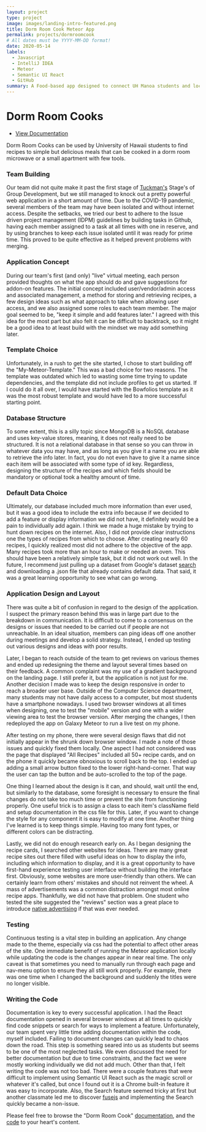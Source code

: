 ```yaml
---
layout: project
type: project
image: images/landing-intro-featured.png
title: Dorm Room Cook Meteor App
permalink: projects/dormroomcook
# All dates must be YYYY-MM-DD format!
date: 2020-05-14
labels:
  - Javascript
  - IntelliJ IDEA
  - Meteor
  - Semantic UI React
  - GitHub
summary: A Food-based app designed to connect UH Manoa students and local markets through food. 
---
```


# Dorm Room Cooks
- [View Documentation](https://dorm-room-cook.github.io/)

Dorm Room Cooks can be used by University of Hawaii students to find recipes to simple but delicious meals that can be cooked in a dorm room microwave or a small apartment with few tools.

### Team Building

Our team did not quite make it past the first stage of [Tuckman's](https://en.wikipedia.org/wiki/Tuckman%27s_stages_of_group_development) Stage's of Group Development, but we still managed to knock out a pretty powerful web application in a short amount of time. Due to the COVID-19 pandemic, several members of the team may have been isolated and without internet access. Despite the setbacks, we tried our best to adhere to the Issue driven project management (IDPM) guidelines by building tasks in Github, having each member assigned to a task at all times with one in reserve, and by using branches to keep each issue isolated until it was ready for prime time. This proved to be quite effective as it helped prevent problems with merging. 

### Application Concept

During our team's first (and only) "live" virtual meeting, each person provided thoughts on what the app should do and gave suggestions for addon-on features. The initial concept included user/vendor/admin access and associated management, a method for storing and retrieving recipes, a few design ideas such as what approach to take when allowing user access, and we also assigned some roles to each team member. The major goal seemed to be, "keep it simple and add features later." I agreed with this idea for the most part but also felt it can be difficult to backtrack, so it might be a good idea to at least build with the mindset we may add something later.

### Template Choice

Unfortunately, in a rush to get the site started, I chose to start building off the "My-Meteor-Template." This was a bad choice for two reasons. The template was outdated which led to wasting some time trying to update dependencies, and the template did not include profiles to get us started. If I could do it all over, I would have started with the Bowfolios template as it was the most robust template and would have led to a more successful starting point.

### Database Structure

To some extent, this is a silly topic since MongoDB is a NoSQL database and uses key-value stores, meaning, it does not really need to be structured. It is not a relational database in that sense so you can throw in whatever data you may have, and as long as you give it a name you are able to retrieve the info later. In fact, you do not even have to give it a name since each item will be associated with some type of id key. Regardless, designing the structure of the recipes and which fields should be mandatory or optional took a healthy amount of time. 

### Default Data Choice

Ultimately, our database included much more information than ever used, but it was a good idea to include the extra info because if we decided to add a feature or display information we did not have, it definitely would be a pain to individually add again. I think we made a huge mistake by trying to hunt down recipes on the internet. Also, I did not provide clear instructions one the types of recipes from which to choose. After creating nearly 60 recipes, I quickly realized most did not adhere to the objective of the app. Many recipes took more than an hour to make or needed an oven. This should have been a relatively simple task, but it did not work out well. In the future, I recommend just pulling up a dataset from Google's dataset [search](https://datasetsearch.research.google.com/) and downloading a .json file that already contains default data. That said, it was a great learning opportunity to see what can go wrong. 

### Application Design and Layout

There was quite a bit of confusion in regard to the design of the application. I suspect the primary reason behind this was in large part due to the breakdown in communication. It is difficult to come to a consensus on the designs or issues that needed to be carried out if people are not unreachable. In an ideal situation, members can ping ideas off one another during meetings and develop a solid strategy. Instead, I ended up testing out various designs and ideas with poor results. 

Later, I began to reach outside of the team to get reviews on various themes and ended up redesigning the theme and layout several times based on their feedback. A common complaint was my use of a gradient background on the landing page. I still prefer it, but the application is not just for me. Another decision I made was to keep the design responsive in order to reach a broader user base. Outside of the Computer Science department, many students may not have daily access to a computer, but most students have a smartphone nowadays. I used two browser windows at all times when designing, one to test the "mobile" version and one with a wider viewing area to test the browser version. After merging the changes, I then redeployed the app on Galaxy Meteor to run a live test on my phone.

After testing on my phone, there were several design flaws that did not initially appear in the shrunk down browser window. I made a note of those issues and quickly fixed them locally. One aspect I had not considered was the page that displayed "All Recipes" included all 50+ recipe cards, and on the phone it quickly became obnoxious to scroll back to the top. I ended up adding a small arrow button fixed to the lower right-hand-corner. That way the user can tap the button and be auto-scrolled to the top of the page.

One thing I learned about the design is it can, and should, wait until the end, but similarly to the database, some foresight is necessary to ensure the final changes do not take too much time or prevent the site from functioning properly. One useful trick is to assign a class to each item's className field and setup documentation in the css file for this. Later, if you want to change the style for any component it is easy to modify at one time. Another thing I've learned is to keep things simple. Having too many font types, or different colors can be distracting.

Lastly, we did not do enough research early on. As I began designing the recipe cards, I searched other websites for ideas. There are many great recipe sites out there filled with useful ideas on how to display the info, including which information to display, and it is a great opportunity to have first-hand experience testing user interface without building the interface first. Obviously, some websites are more user-friendly than others. We can certainly learn from others' mistakes and should not reinvent the wheel. A mass of advertisements was a common distraction amongst most online recipe apps. Thankfully, we did not have that problem. One student who tested the site suggested the "reviews" section was a great place to introduce [native advertising](https://www.wordstream.com/blog/ws/2014/07/07/native-advertising-examples) if that was ever needed.

### Testing

Continuous testing is a vital step in building an application. Any change made to the theme, especially via css had the potential to affect other areas of the site. One immediate benefit of running the Meteor application locally while updating the code is the changes appear in near real time. The only caveat is that sometimes you need to manually run through each page and nav-menu option to ensure they all still work properly. For example, there was one time when I changed the background and suddenly the titles were no longer visible. 

### Writing the Code

Documentation is key to every successful application. I had the React documentation opened in several browser windows at all times to quickly find code snippets or search for ways to implement a feature. Unfortunately, our team spent very little time adding documentation within the code, myself included. Failing to document changes can quickly lead to chaos down the road. This step is something seared into us as students but seems to be one of the most neglected tasks. We even discussed the need for better documentation but due to time constraints, and the fact we were mostly working individually we did not add much. Other than that, I felt writing the code was not too bad. There were a couple features that were difficult to implement using Semantic UI React such as the magic scroll or whatever it's called, but once I found out it is a Chrome built-in feature it was easy to incorporate. Also, the Search feature seemed tricky at first but another classmate led me to discover [fusejs](https://fusejs.io/examples.html#weighted-search) and implementing the Search quickly became a non-issue.

Please feel free to browse the "Dorm Room Cook" [documentation](https://dorm-room-cook.github.io/), and the [code](https://github.com/dorm-room-cook/dorm-room-cook) to your heart's content.